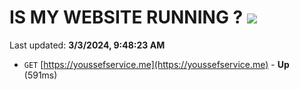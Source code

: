 # IS MY WEBSITE RUNNING ? [![](https://img.shields.io/static/v1?label=Sponsor&message=%E2%9D%A4&logo=GitHub&color=%23fe8e86)](https://github.com/sponsors/<username>)

Last updated: **3/3/2024, 9:48:23 AM**

- `GET` [https://youssefservice.me](https://youssefservice.me) - **Up** (591ms)
